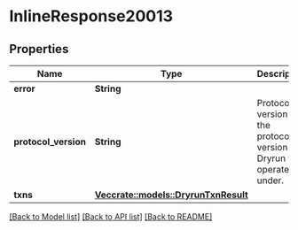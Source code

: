 # InlineResponse20013

## Properties

Name | Type | Description | Notes
------------ | ------------- | ------------- | -------------
**error** | **String** |  | 
**protocol_version** | **String** | Protocol version is the protocol version Dryrun was operated under. | 
**txns** | [**Vec<crate::models::DryrunTxnResult>**](DryrunTxnResult.md) |  | 

[[Back to Model list]](../README.md#documentation-for-models) [[Back to API list]](../README.md#documentation-for-api-endpoints) [[Back to README]](../README.md)


